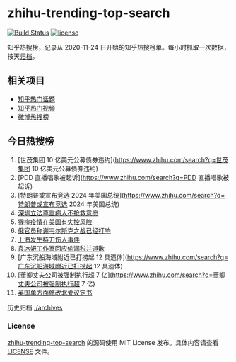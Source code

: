 # zhihu-trending-top-search

[![Build Status](https://github.com/justjavac/zhihu-trending-top-search/workflows/ci/badge.svg?branch=main)](https://github.com/justjavac/zhihu-trending-top-search/actions)
[![license](https://img.shields.io/github/license/justjavac/zhihu-trending-top-search)](https://github.com/justjavac/zhihu-trending-top-search/blob/main/LICENSE)

知乎热搜榜，记录从 2020-11-24 日开始的知乎热搜榜单。每小时抓取一次数据，按天[归档](./archives)。

## 相关项目

- [知乎热门话题](https://github.com/justjavac/zhihu-trending-hot-questions)
- [知乎热门视频](https://github.com/justjavac/zhihu-trending-hot-video)
- [微博热搜榜](https://github.com/justjavac/weibo-trending-hot-search)

## 今日热搜榜

<!-- BEGIN -->
<!-- 最后更新时间 Tue Jul 05 2022 08:30:40 GMT+0800 (China Standard Time) -->

1. [世茂集团 10 亿美元公募债券违约](https://www.zhihu.com/search?q=世茂集团 10 亿美元公募债券违约)
1. [PDD 直播唱歌被起诉](https://www.zhihu.com/search?q=PDD 直播唱歌被起诉)
1. [特朗普或宣布竞选 2024 年美国总统](https://www.zhihu.com/search?q=特朗普或宣布竞选 2024 年美国总统)
1. [深圳立法尊重病人不抢救意愿](https://www.zhihu.com/search?q=深圳立法尊重病人不抢救意愿)
1. [猴痘疫情在美国有失控风险](https://www.zhihu.com/search?q=猴痘疫情在美国有失控风险)
1. [俄官员称谢韦尔斯克之战已经打响](https://www.zhihu.com/search?q=俄官员称谢韦尔斯克之战已经打响)
1. [上海发生持刀伤人事件](https://www.zhihu.com/search?q=上海发生持刀伤人事件)
1. [袁冰妍工作室回应偷漏税并道歉](https://www.zhihu.com/search?q=袁冰妍工作室回应偷漏税并道歉)
1. [广东沉船海域附近已打捞起 12 具遗体](https://www.zhihu.com/search?q=广东沉船海域附近已打捞起 12 具遗体)
1. [董卿丈夫公司被强制执行超 7 亿](https://www.zhihu.com/search?q=董卿丈夫公司被强制执行超 7 亿)
1. [英国单方面修改北爱议定书](https://www.zhihu.com/search?q=英国单方面修改北爱议定书)

<!-- END -->

历史归档 [./archives](./archives)

### License

[zhihu-trending-top-search](https://github.com/justjavac/zhihu-trending-top-search)
的源码使用 MIT License 发布。具体内容请查看 [LICENSE](./LICENSE) 文件。
